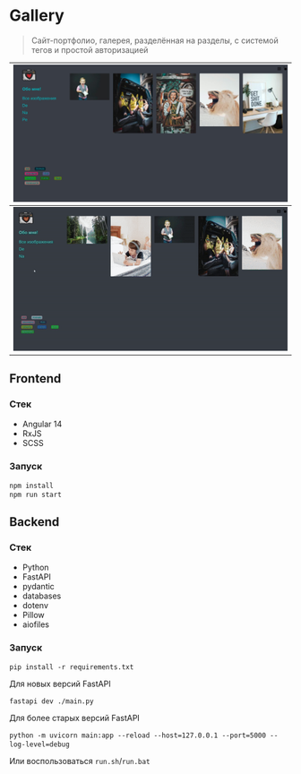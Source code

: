 # Gallery
> Сайт-портфолио, галерея, разделённая на разделы, с системой тегов и простой авторизацией

|![](./screenshots/main.jpg)|
|-|
|![](./screenshots/edit.gif)|

## Frontend
### Стек
- Angular 14
- RxJS
- SCSS

### Запуск
    npm install
    npm run start

## Backend
### Стек
- Python
- FastAPI
- pydantic
- databases
- dotenv
- Pillow
- aiofiles

### Запуск
    pip install -r requirements.txt

Для новых версий FastAPI

    fastapi dev ./main.py

Для более старых версий FastAPI

    python -m uvicorn main:app --reload --host=127.0.0.1 --port=5000 --log-level=debug

Или воспользоваться `run.sh`/`run.bat` 
